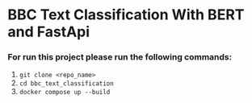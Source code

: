 # BBC Text Classification With BERT and FastApi

### For run this project please run the following commands:
1. `git clone <repo_name>`
2. `cd bbc_text_classification`
3. `docker compose up --build`
